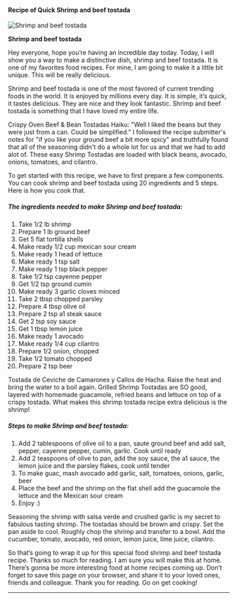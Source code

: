             

#### Recipe of Quick Shrimp and beef tostada

![Shrimp and beef tostada](https://img-global.cpcdn.com/recipes/6153193011019776/751x532cq70/shrimp-and-beef-tostada-recipe-main-photo.jpg)

**Shrimp and beef tostada**

Hey everyone, hope you’re having an incredible day today. Today, I will show you a way to make a distinctive dish, shrimp and beef tostada. It is one of my favorites food recipes. For mine, I am going to make it a little bit unique. This will be really delicious.

Shrimp and beef tostada is one of the most favored of current trending foods in the world. It is enjoyed by millions every day. It is simple, it’s quick, it tastes delicious. They are nice and they look fantastic. Shrimp and beef tostada is something that I have loved my entire life.

Crispy Oven Beef & Bean Tostadas Haiku: "Well I liked the beans but they were just from a can. Could be simplified." I followed the recipe submitter's notes for "if you like your ground beef a bit more spicy" and truthfully found that all of the seasoning didn't do a whole lot for us and that we had to add alot of. These easy Shrimp Tostadas are loaded with black beans, avocado, onions, tomatoes, and cilantro.

To get started with this recipe, we have to first prepare a few components. You can cook shrimp and beef tostada using 20 ingredients and 5 steps. Here is how you cook that.

##### The ingredients needed to make Shrimp and beef tostada:

1.  Take 1/2 lb shrimp
2.  Prepare 1 lb ground beef
3.  Get 5 flat tortilla shells
4.  Make ready 1/2 cup mexican sour cream
5.  Make ready 1 head of lettuce
6.  Make ready 1 tsp salt
7.  Make ready 1 tsp black pepper
8.  Take 1/2 tsp cayenne pepper
9.  Get 1/2 tsp ground cumin
10.  Make ready 3 garlic cloves minced
11.  Take 2 tbsp chopped parsley
12.  Prepare 4 tbsp olive oil
13.  Prepare 2 tsp a1 steak sauce
14.  Get 2 tsp soy sauce
15.  Get 1 tbsp lemon juice
16.  Make ready 1 avocado
17.  Make ready 1/4 cup cilantro
18.  Prepare 1/2 onion, chopped
19.  Take 1/2 tomato chopped
20.  Prepare 2 tsp beer

Tostada de Ceviche de Camarones y Callos de Hacha. Raise the heat and bring the water to a boil again. Grilled Shrimp Tostadas are SO good, layered with homemade guacamole, refried beans and lettuce on top of a crispy tostada. What makes this shrimp tostada recipe extra delicious is the shrimp!

##### Steps to make Shrimp and beef tostada:

1.  Add 2 tablespoons of olive oil to a pan, saute ground beef and add salt, pepper, cayenne pepper, cumin, garlic. Cook until ready
2.  Add 2 teaspoons of olive to pan, add the soy sauce, the a1 sauce, the lemon juice and the parsley flakes, cook until tender
3.  To make guac, mash avocado add garlic, salt, tomatoes, onions, garlic, beer
4.  Place the beef and the shrimp on the flat shell add the guacamole the lettuce and the Mexican sour cream
5.  Enjoy :)

Seasoning the shrimp with salsa verde and crushed garlic is my secret to fabulous tasting shrimp. The tostadas should be brown and crispy. Set the pan aside to cool. Roughly chop the shrimp and transfer to a bowl. Add the cucumber, tomato, avocado, red onion, lemon juice, lime juice, cilantro.

So that’s going to wrap it up for this special food shrimp and beef tostada recipe. Thanks so much for reading. I am sure you will make this at home. There’s gonna be more interesting food at home recipes coming up. Don’t forget to save this page on your browser, and share it to your loved ones, friends and colleague. Thank you for reading. Go on get cooking!

* * *